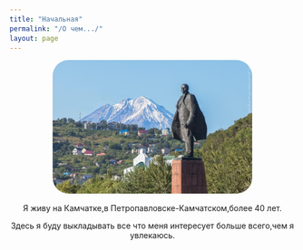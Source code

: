 ```yaml
---
title: "Начальная"
permalink: "/О чем.../"
layout: page
---
```


<style>
p {
  text-align: center
}
img {
    text-align: center; 
    width: 70%;
    border-radius: 28px;
    border-radius: 28px;
}
</style>
![](/assets/img/lenin.jpg)

<p>Я живу на Камчатке,в Петропавловске-Камчатском,более 40 лет.</p>
<p>Здесь я буду выкладывать все что меня интересует больше всего,чем я увлекаюсь.</p>




